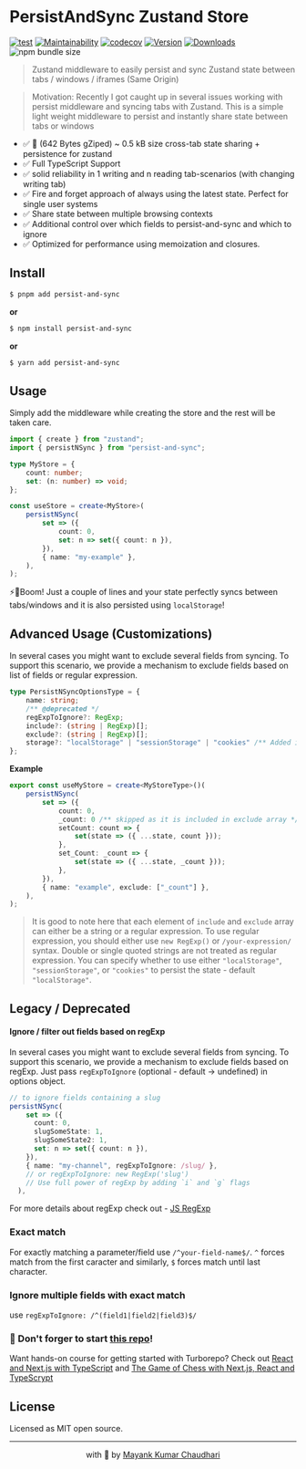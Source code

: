 # PersistAndSync Zustand Store

[![test](https://github.com/react18-tools/persist-and-sync/actions/workflows/test.yml/badge.svg)](https://github.com/react18-tools/persist-and-sync/actions/workflows/test.yml) [![Maintainability](https://api.codeclimate.com/v1/badges/5355eb02cfedc9184e3f/maintainability)](https://codeclimate.com/github/mayank1513/persist-and-sync/maintainability) [![codecov](https://codecov.io/gh/mayank1513/persist-and-sync/graph/badge.svg)](https://codecov.io/gh/mayank1513/persist-and-sync) [![Version](https://img.shields.io/npm/v/persist-and-sync.svg?colorB=green)](https://www.npmjs.com/package/persist-and-sync) [![Downloads](https://img.jsdelivr.com/img.shields.io/npm/dt/persist-and-sync.svg)](https://www.npmjs.com/package/persist-and-sync) ![npm bundle size](https://img.shields.io/bundlephobia/minzip/persist-and-sync)

> Zustand middleware to easily persist and sync Zustand state between tabs / windows / iframes (Same Origin)

> Motivation: Recently I got caught up in several issues working with persist middleware and syncing tabs with Zustand. This is a simple light weight middleware to persist and instantly share state between tabs or windows

- ✅ 🐙 (642 Bytes gZiped) ~ 0.5 kB size cross-tab state sharing + persistence for zustand
- ✅ Full TypeScript Support
- ✅ solid reliability in 1 writing and n reading tab-scenarios (with changing writing tab)
- ✅ Fire and forget approach of always using the latest state. Perfect for single user systems
- ✅ Share state between multiple browsing contexts
- ✅ Additional control over which fields to persist-and-sync and which to ignore
- ✅ Optimized for performance using memoization and closures.

## Install

```bash
$ pnpm add persist-and-sync
```

**or**

```bash
$ npm install persist-and-sync
```

**or**

```bash
$ yarn add persist-and-sync
```

## Usage

Simply add the middleware while creating the store and the rest will be taken care.

```ts
import { create } from "zustand";
import { persistNSync } from "persist-and-sync";

type MyStore = {
	count: number;
	set: (n: number) => void;
};

const useStore = create<MyStore>(
	persistNSync(
		set => ({
			count: 0,
			set: n => set({ count: n }),
		}),
		{ name: "my-example" },
	),
);
```

⚡🎉Boom! Just a couple of lines and your state perfectly syncs between tabs/windows and it is also persisted using `localStorage`!

## Advanced Usage (Customizations)

In several cases you might want to exclude several fields from syncing. To support this scenario, we provide a mechanism to exclude fields based on list of fields or regular expression.

```typescript
type PersistNSyncOptionsType = {
	name: string;
	/** @deprecated */
	regExpToIgnore?: RegExp;
	include?: (string | RegExp)[];
	exclude?: (string | RegExp)[];
	storage?: "localStorage" | "sessionStorage" | "cookies" /** Added in v1.1.0 */;
};
```

**Example**

```typescript
export const useMyStore = create<MyStoreType>()(
	persistNSync(
		set => ({
			count: 0,
			_count: 0 /** skipped as it is included in exclude array */,
			setCount: count => {
				set(state => ({ ...state, count }));
			},
			set_Count: _count => {
				set(state => ({ ...state, _count }));
			},
		}),
		{ name: "example", exclude: ["_count"] },
	),
);
```

> It is good to note here that each element of `include` and `exclude` array can either be a string or a regular expression.
> To use regular expression, you should either use `new RegExp()` or `/your-expression/` syntax. Double or single quoted strings are not treated as regular expression.
> You can specify whether to use either `"localStorage"`, `"sessionStorage"`, or `"cookies"` to persist the state - default `"localStorage"`.

## Legacy / Deprecated

#### Ignore / filter out fields based on regExp

In several cases you might want to exclude several fields from syncing. To support this scenario, we provide a mechanism to exclude fields based on regExp. Just pass `regExpToIgnore` (optional - default -> undefined) in options object.

```ts
// to ignore fields containing a slug
persistNSync(
    set => ({
      count: 0,
      slugSomeState: 1,
      slugSomeState2: 1,
      set: n => set({ count: n }),
    }),
    { name: "my-channel", regExpToIgnore: /slug/ },
    // or regExpToIgnore: new RegExp('slug')
    // Use full power of regExp by adding `i` and `g` flags
  ),
```

For more details about regExp check out - [JS RegExp](https://www.w3schools.com/jsref/jsref_obj_regexp.asp)

### Exact match

For exactly matching a parameter/field use `/^your-field-name$/`. `^` forces match from the first caracter and similarly, `$` forces match until last character.

### Ignore multiple fields with exact match

use `regExpToIgnore: /^(field1|field2|field3)$/`

### 🤩 Don't forger to start [this repo](https://github.com/mayank1513/persist-and-sync)!

Want hands-on course for getting started with Turborepo? Check out [React and Next.js with TypeScript](https://mayank-chaudhari.vercel.app/courses/react-and-next-js-with-typescript) and [The Game of Chess with Next.js, React and TypeScrypt](https://www.udemy.com/course/game-of-chess-with-nextjs-react-and-typescrypt/?referralCode=851A28F10B254A8523FE)

## License

Licensed as MIT open source.

<hr />

<p align="center" style="text-align:center">with 💖 by <a href="https://mayank-chaudhari.vercel.app" target="_blank">Mayank Kumar Chaudhari</a></p>
